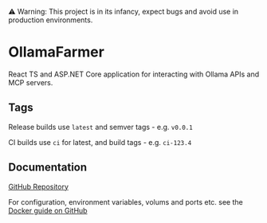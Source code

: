 
⚠️ Warning: This project is in its infancy, expect bugs and avoid use in production environments.

# OllamaFarmer

React TS and ASP.NET Core application for interacting with Ollama APIs and MCP servers.

## Tags

Release builds use `latest` and semver tags - e.g. `v0.0.1`

CI builds use `ci` for latest, and build tags - e.g. `ci-123.4`

## Documentation

[GitHub Repository](https://github.com/Merp4/OllamaFarmer)

For configuration, environment variables, volums and ports etc. see the [Docker guide on GitHub](https://github.com/Merp4/OllamaFarmer/blob/master/docs/docker-usage.md)
